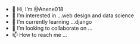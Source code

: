 - 👋 Hi, I’m @Anene018
- 👀 I’m interested in ...web design and data science
- 🌱 I’m currently learning ...django 
- 💞️ I’m looking to collaborate on ...
- 📫 How to reach me ...

<!---
Anene018/Anene018 is a ✨ special ✨ repository because its `README.md` (this file) appears on your GitHub profile.
You can click the Preview link to take a look at your changes.
--->

